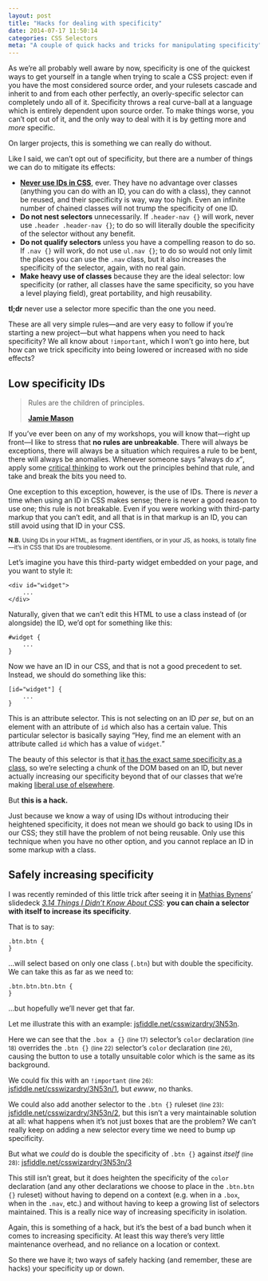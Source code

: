 ```yaml
---
layout: post
title: "Hacks for dealing with specificity"
date: 2014-07-17 11:50:14
categories: CSS Selectors
meta: "A couple of quick hacks and tricks for manipulating specificity"
---
```


As we’re all probably well aware by now, specificity is one of the quickest ways
to get yourself in a tangle when trying to scale a CSS project: even if you have
the most considered source order, and your rulesets cascade and inherit
to and from each other perfectly, an overly-specific selector can completely
undo all of it. Specificity throws a real curve-ball at a language which is
entirely dependent upon source order. To make things worse, you can’t opt out of
it, and the only way to deal with it is by getting more and _more_ specific.

On larger projects, this is something we can really do without.

Like I said, we can’t opt out of specificity, but there are a number of things
we can do to mitigate its effects:

* **[Never use IDs in
  CSS](http://csswizardry.com/2011/09/when-using-ids-can-be-a-pain-in-the-class/)**,
  ever. They have no advantage over classes (anything you can do with an ID, you
  can do with a class), they cannot be reused, and their specificity is way, way
  too high. Even an infinite number of chained classes will not trump the
  specificity of one ID.
* **Do not nest selectors** unnecessarily. If `.header-nav {}` will work, never
  use `.header .header-nav {}`; to do so will literally double the specificity
  of the selector without any benefit.
* **Do not qualify selectors** unless you have a compelling reason to do so. If
  `.nav {}` will work, do not use `ul.nav {}`; to do so would not only limit the
  places you can use the `.nav` class, but it also increases the specificity of
  the selector, again, with no real gain.
* **Make heavy use of classes** because they are the ideal selector: low
  specificity (or rather, all classes have the same specificity, so you have a
  level playing field), great portability, and high reusability.

**tl;dr** never use a selector more specific than the one you need.

These are all very simple rules—and are very easy to follow if you’re starting
a new project—but what happens when you need to hack specificity? We all know
about `!important`, which I won’t go into here, but how can we trick specificity
into being lowered or increased with no side effects?

## Low specificity IDs

<blockquote class="pull-quote  pull-quote--context-alt">
    <p>Rules are the children of principles.</p>
    <b class="pull-quote__source"><a href="https://twitter.com/fold_left">Jamie
       Mason</a></b>
</blockquote>

If you’ve ever been on any of my workshops, you will know that—right up front—I
like to stress that **no rules are unbreakable**. There will always be
exceptions, there will always be a situation which requires a rule to be bent,
there will always be anomalies. Whenever someone says <q>always do
<var>x</var></q>, apply some [critical
thinking](http://csswizardry.com/2013/01/you-know-your-context-on-critical-thinking-and-thinking-for-yourself/)
to work out the principles behind that rule, and take and break the bits you
need to.

One exception to this exception, however, is the use of IDs. There is _never_ a
time when using an ID in CSS makes sense; there is never a good reason to use
one; this rule is not breakable. Even if you were working with third-party
markup that you can’t edit, and all that is in that markup is an ID, you can
still avoid using that ID in your CSS.

<small>**N.B.** Using IDs in your HTML, as fragment identifiers, or in your JS,
as hooks, is totally fine—it’s in CSS that IDs are troublesome.</small>

Let’s imagine you have this third-party widget embedded on your page, and you
want to style it:

    <div id="widget">
        ...
    </div>

Naturally, given that we can’t edit this HTML to use a class instead of (or
alongside) the ID, we’d opt for something like this:

    #widget {
        ...
    }

Now we have an ID in our CSS, and that is not a good precedent to set. Instead,
we should do something like this:

    [id="widget"] {
        ...
    }

This is an attribute selector. This is not selecting on an ID _per se_, but on
an element with an attribute of `id` which also has a certain value. This
particular selector is basically saying <q>Hey, find me an element with an
attribute called `id` which has a value of `widget`.

The beauty of this selector is that [it has the exact same specificity as a
class](http://jsfiddle.net/csswizardry/V4JX6/), so we’re selecting a chunk of
the DOM based on an ID, but never actually increasing our specificity beyond
that of our classes that we’re making [liberal use of
elsewhere](http://csswizardry.com/2012/10/a-classless-class-on-using-more-classes-in-your-html/).

But **this is a hack.**

Just because we know a way of using IDs without introducing their heightened
specificity, it does not mean we should go back to using IDs in our CSS; they
still have the problem of not being reusable. Only use this technique when you
have no other option, and you cannot replace an ID in some markup with a class.

## Safely increasing specificity

I was recently reminded of this little trick after seeing it in [Mathias
Bynens](https://twitter.com/mathias)’ slidedeck [<cite>3.14 Things I Didn’t Know
About
CSS</cite>](https://speakerdeck.com/mathiasbynens/3-dot-14-things-i-didnt-know-about-css-at-css-day-2014):
**you can chain a selector with itself to increase its specificity**.

That is to say:

    .btn.btn {
    }

…will select based on only one class (`.btn`) but with double the specificity.
We can take this as far as we need to:

    .btn.btn.btn.btn {
    }

…but hopefully we’ll never get that far.

Let me illustrate this with an example:
[jsfiddle.net/csswizardry/3N53n](http://jsfiddle.net/csswizardry/3N53n/).

Here we can see that the `.box a {}` <small>(line 17)</small> selector’s `color`
declaration <small>(line 18)</small> overrides the `.btn {}` <small>(line
22)</small> selector’s `color` declaration <small>(line 26)</small>, causing the
button to use a totally unsuitable color which is the same as its background.

We could fix this with an `!important` <small>(line 26)</small>:
[jsfiddle.net/csswizardry/3N53n/1](http://jsfiddle.net/csswizardry/3N53n/1/),
but _ewww_, no thanks.

We could also add another selector to the `.btn {}` ruleset <small>(line
23)</small>: [jsfiddle.net/csswizardry/3N53n/2](http://jsfiddle.net/csswizardry/3N53n/2/),
but this isn’t a very maintainable solution at all: what happens when it’s not
just boxes that are the problem? We can’t really keep on adding a new selector
every time we need to bump up specificity.

But what we _could_ do is double the specificity of `.btn {}` against _itself_
<small>(line 28)</small>:
[jsfiddle.net/csswizardry/3N53n/3](http://jsfiddle.net/csswizardry/3N53n/3/)

This still isn’t great, but it does heighten the specificity of the `color`
declaration (and any other declarations we choose to place in the `.btn.btn {}`
ruleset) without having to depend on a context (e.g. when in a `.box`, when in
the `.nav`, etc.) and without having to keep a growing list of selectors
maintained. This is a really nice way of increasing specificity in isolation.

Again, this is something of a hack, but it’s the best of a bad bunch when it
comes to increasing specificity. At least this way there’s very little
maintenance overhead, and no reliance on a location or context.

So there we have it; two ways of safely hacking (and remember, these are hacks)
your specificity up or down.
